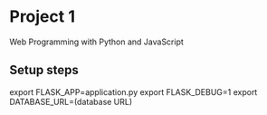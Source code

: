# Project 1

Web Programming with Python and JavaScript

## Setup steps
export FLASK_APP=application.py
export FLASK_DEBUG=1
export DATABASE_URL=(database URL)
